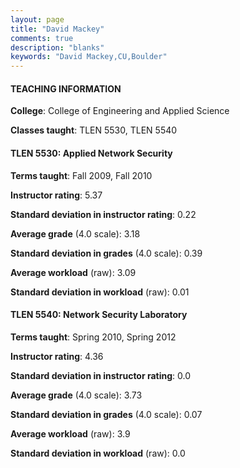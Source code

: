 ```yaml
---
layout: page
title: "David Mackey" 
comments: true
description: "blanks"
keywords: "David Mackey,CU,Boulder"
---
```

<head>
<script src="https://ajax.googleapis.com/ajax/libs/jquery/2.1.3/jquery.min.js"></script>
<script src="https://dl.dropboxusercontent.com/s/pc42nxpaw1ea4o9/highcharts.js?dl=0"></script>
<!-- <script src="../assets/js/highcharts.js"></script> -->
<style type="text/css">@font-face {
	font-family: "Bebas Neue";
	src: url(https://www.filehosting.org/file/details/544349/BebasNeue Regular.otf) format("opentype");
	}
	h1.Bebas { 
		font-family: "Bebas Neue", Verdana, Tahoma;
	}
</style>
</head>
	   
#### TEACHING INFORMATION

**College**: College of Engineering and Applied Science

**Classes taught**: TLEN 5530, TLEN 5540

#### TLEN 5530: Applied Network Security

**Terms taught**: Fall 2009, Fall 2010

**Instructor rating**: 5.37

**Standard deviation in instructor rating**: 0.22

**Average grade** (4.0 scale): 3.18

**Standard deviation in grades** (4.0 scale): 0.39

**Average workload** (raw): 3.09

**Standard deviation in workload** (raw): 0.01

#### TLEN 5540: Network Security Laboratory

**Terms taught**: Spring 2010, Spring 2012

**Instructor rating**: 4.36

**Standard deviation in instructor rating**: 0.0

**Average grade** (4.0 scale): 3.73

**Standard deviation in grades** (4.0 scale): 0.07

**Average workload** (raw): 3.9

**Standard deviation in workload** (raw): 0.0

